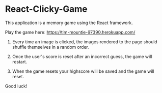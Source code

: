 # React-Clicky-Game

This application is a memory game using the React framework.

Play the game here: https://tim-mountie-97390.herokuapp.com/

1.    Every time an image is clicked, the images rendered to the page should shuffle themselves in a random order.

2.    Once the user's score is reset after an incorrect guess, the game will restart.

3.    When the game resets your highscore will be saved and the game will reset.

Good luck!

